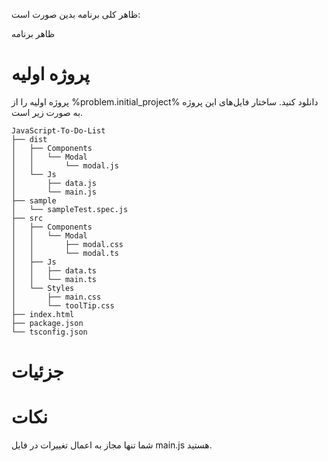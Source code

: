  ظاهر کلی برنامه بدین صورت است:

ظاهر برنامه



# پروژه اولیه

پروژه اولیه را از
%problem.initial_project%
دانلود کنید.
ساختار فایل‌های این پروژه به صورت زیر است.

```
JavaScript-To-Do-List
├── dist
│   ├── Components
│   │   └── Modal
│   │       └── modal.js
│   └── Js
│       ├── data.js
│       └── main.js
├── sample
│   └── sampleTest.spec.js
├── src
│   ├── Components
│   │   └── Modal
│   │       ├── modal.css
│   │       └── modal.ts
│   ├── Js
│   │   ├── data.ts
│   │   └── main.ts
│   └── Styles
│       ├── main.css
│       └── toolTip.css
├── index.html
├── package.json
└── tsconfig.json
```



# جزئیات




# نکات


شما تنها مجاز به اعمال تغییرات در فایل main.js هستید.



